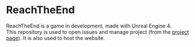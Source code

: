 # ReachTheEnd

ReachTheEnd is a game in development, made with Unreal Engine 4.  
This repository is used to open issues and manage project (from the [project page](https://github.com/Cu-chi/ReachTheEnd/projects)).
It is also used to host the website.
